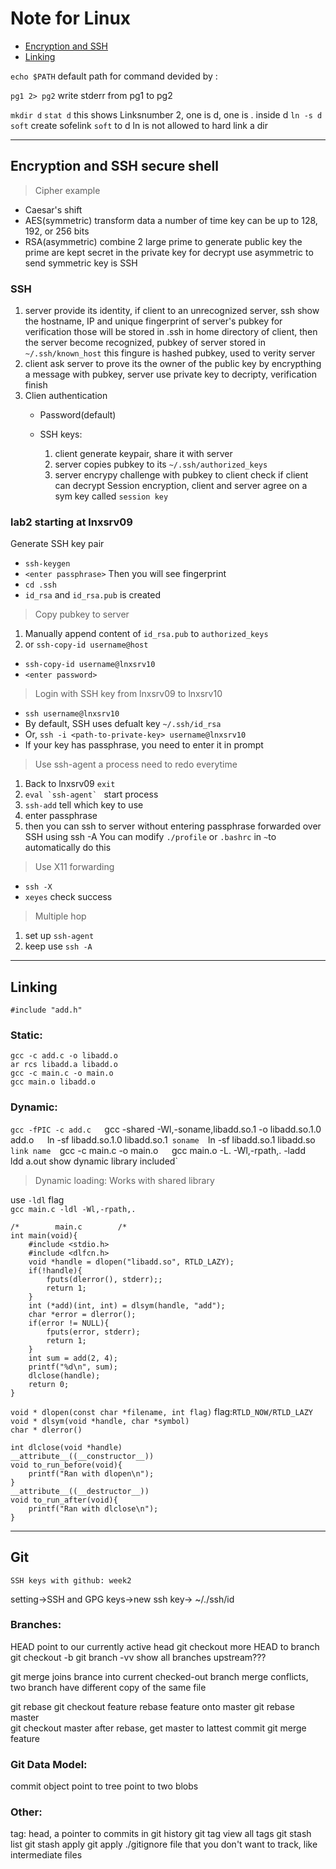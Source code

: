 # Note for Linux

* [Encryption and SSH](#Encryption-and-SSH-secure-shell)
* [Linking](#Linking)

`echo $PATH`         default path for command devided by :

`pg1 2> pg2`    write stderr from pg1 to pg2

`mkdir d` 
`stat d`      this shows Linksnumber 2, one is d, one is . inside d
`ln -s d soft`   create sofelink `soft` to d     ln is not allowed to hard link a dir


------------------------------------------------------------
## Encryption and SSH secure shell
>Cipher example
 - Caesar's    shift
 - AES(symmetric) transform data a number of time key can be up to 128, 192, or 256 bits
 - RSA(asymmetric) combine 2 large prime to generate public key the prime are kept secret in the private key for decrypt use asymmetric to send symmetric key is SSH

### SSH
1. server provide its identity, if client to an unrecognized server,
	ssh show the hostname, IP and unique fingerprint of server's pubkey for 
	verification those will be stored in .ssh in home directory of client, then the 
	server become recognized, pubkey of server stored in `~/.ssh/known_host`
	this fingure is hashed pubkey, used to verity server
2. client ask server to prove its the owner of the public key by encrypthing
	a message with pubkey, server use private key to decripty, verification finish
3. Clien authentication
	- Password(default)
	
	- SSH keys:
		1. client generate keypair, share it with server
		2. server copies pubkey to its `~/.ssh/authorized_keys`
		3. server encrypy challenge with pubkey to client check if client can decrypt
	   Session encryption, client and server agree on a sym key called `session key`

### lab2 starting at lnxsrv09
Generate SSH key pair  
- `ssh-keygen` 
- `<enter passphrase>` Then you will see fingerprint 
- `cd .ssh`  
- `id_rsa` and `id_rsa.pub` is created	

> Copy pubkey to server
1. Manually append content of `id_rsa.pub` to `authorized_keys`
2. or `ssh-copy-id username@host`
- `ssh-copy-id username@lnxsrv10`
- `<enter password>`

> Login with SSH key from lnxsrv09 to lnxsrv10
- `ssh username@lnxsrv10`
- By default, SSH uses defualt key `~/.ssh/id_rsa`
- Or, `ssh -i <path-to-private-key> username@lnxsrv10`
- If your key has passphrase, you need to enter it in prompt

> Use ssh-agent a process need to redo everytime
1. Back to lnxsrv09 `exit`
2. ``eval `ssh-agent` `` start process
3. `ssh-add` tell which key to use
4. enter passphrase
5. then you can ssh to server without entering passphrase
forwarded over SSH using ssh -A
You can modify `./profile` or `.bashrc` in `~`to automatically do this 

> Use X11 forwarding
- `ssh -X`
- `xeyes` check success

> Multiple hop
1. set up `ssh-agent`
2. keep use `ssh -A`



-------------------------------------------------------------
## Linking
`#include "add.h"` 

### Static:  

`gcc -c add.c -o libadd.o`  
`ar rcs libadd.a libadd.o`  
`gcc -c main.c -o main.o`  
`gcc main.o libadd.o`  

### Dynamic:  

`gcc -fPIC -c add.c  
`gcc -shared -Wl,-soname,libadd.so.1 -o libadd.so.1.0 add.o`  
`ln -sf libadd.so.1.0 libadd.so.1`	soname  
`ln -sf libadd.so.1 libadd.so`        link name  
`gcc -c main.c -o main.o`  
`gcc main.o -L. -Wl,-rpath,. -ladd`  
`ldd a.out	show dynamic library included`  

> Dynamic loading: Works with shared library

use `-ldl` flag   
`gcc main.c -ldl -Wl,-rpath,.`
```
/*        main.c        /*  
int main(void){  
	#include <stdio.h>  
	#include <dlfcn.h>  
	void *handle = dlopen("libadd.so", RTLD_LAZY);  
	if(!handle){  
		fputs(dlerror(), stderr);;  
		return 1;
	}
	int (*add)(int, int) = dlsym(handle, "add");
	char *error = dlerror();
	if(error != NULL){
		fputs(error, stderr);
		return 1;
	}
	int sum = add(2, 4);
	printf("%d\n", sum);
	dlclose(handle);
	return 0;
}
```  
`void * dlopen(const char *filename, int flag)` flag:`RTLD_NOW/RTLD_LAZY`  
`void * dlsym(void *handle, char *symbol)`  
`char * dlerror()`  
```
int dlclose(void *handle)
__attribute__((__constructor__))
void to_run_before(void){
	printf("Ran with dlopen\n");
}
__attribute__((__destructor__))
void to_run_after(void){
	printf("Ran with dlclose\n");
}
```


-------------------------------------------------------------
## Git


	SSH keys with github: week2
setting->SSH and GPG keys->new ssh key->
~/./ssh/id

### Branches:

HEAD point to our currently active head
git checkout <name>    more HEAD to branch
git checkout -b
git branch -vv         show all branches
upstream???

git merge <branch>     joins brance into current checked-out branch
merge conflicts, two branch have different copy of the same file

git rebase <branch>
git checkout feature     rebase feature onto master
git rebase master		 
git checkout master      after rebase, get master to lattest commit
git merge feature

### Git Data Model:

commit object point to tree point to two blobs

### Other:

tag: head, a pointer to commits in git history
git tag       			view all tags 
git stash list
git stash apply
git apply
./gitignore 			file that you don't want to track, like intermediate files

